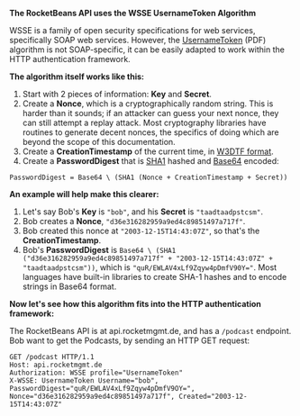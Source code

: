 **The RocketBeans API uses the WSSE UsernameToken Algorithm**

WSSE is a family of open security specifications for web services, specifically SOAP web services. However, the [UsernameToken](http://www.oasis-open.org/committees/wss/documents/WSS-Username-02-0223-merged.pdf) (PDF) algorithm is not SOAP-specific, it can be easily adapted to work within the HTTP authentication framework.

**The algorithm  itself works like this:**

1. Start with 2 pieces of information: **Key** and **Secret**.
2. Create a **Nonce**, which is a cryptographically random string. This is harder than it sounds; if an attacker can guess your next nonce, they can still attempt a replay attack. Most cryptography libraries have routines to generate decent nonces, the specifics of doing which are beyond the scope of this documentation.
3. Create a **CreationTimestamp** of the current time, in [W3DTF format](https://www.w3.org/TR/NOTE-datetime).
4. Create a **PasswordDigest** that is [SHA1](http://www.ietf.org/rfc/rfc3174.txt) hashed and  [Base64](http://www.ietf.org/rfc/rfc2045.txt) encoded:
```no-highlight
PasswordDigest = Base64 \ (SHA1 (Nonce + CreationTimestamp + Secret))
```

**An example will help make this clearer:**

1. Let's say Bob's **Key** is `"bob"`, and his **Secret** is `"taadtaadpstcsm"`.
2. Bob creates a **Nonce**, `"d36e316282959a9ed4c89851497a717f"`.
3. Bob created this nonce at `"2003-12-15T14:43:07Z"`, so that's the **CreationTimestamp**.
4. Bob's **PasswordDigest** is `Base64 \ (SHA1 ("d36e316282959a9ed4c89851497a717f" + "2003-12-15T14:43:07Z" + "taadtaadpstcsm"))`, which is `"quR/EWLAV4xLf9Zqyw4pDmfV90Y="`. Most languages have built-in libraries to create SHA-1 hashes and to encode strings in Base64 format.

**Now let's see how this algorithm fits into the HTTP authentication framework:**

The RocketBeans API is at api.rocketmgmt.de, and has a `/podcast` endpoint. Bob want to get the Podcasts, by sending an HTTP GET request:
```http
GET /podcast HTTP/1.1
Host: api.rocketmgmt.de
Authorization: WSSE profile="UsernameToken"
X-WSSE: UsernameToken Username="bob", PasswordDigest="quR/EWLAV4xLf9Zqyw4pDmfV9OY=", Nonce="d36e316282959a9ed4c89851497a717f", Created="2003-12-15T14:43:07Z"
```

